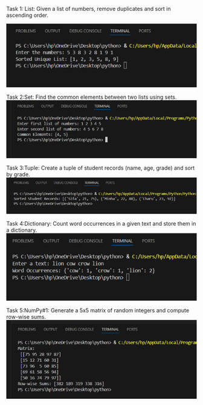Task 1: List: Given a list of numbers, remove duplicates and sort in ascending order.

![Output](https://github.com/minhaakter/Ai-lab/blob/main/clp%202/screenshot/task%2001.png)

Task 2:Set: Find the common elements between two lists using sets. 
![Output](https://github.com/minhaakter/Ai-lab/blob/main/clp%202/screenshot/task%2002.png)

Task 3:Tuple: Create a tuple of student records (name, age, grade) and sort by grade.
![Output](https://github.com/minhaakter/Ai-lab/blob/main/clp%202/screenshot/task%2003.png)

Task 4:Dictionary: Count word occurrences in a given text and store them in a dictionary.
![Output](https://github.com/minhaakter/Ai-lab/blob/main/clp%202/screenshot/task%2004.png)

Task 5:NumPy#1: Generate a 5x5 matrix of random integers and compute row-wise sums.
![Output](https://github.com/minhaakter/Ai-lab/blob/main/clp%202/screenshot/task%2005.png)

